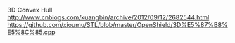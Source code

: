 3D Convex Hull
http://www.cnblogs.com/kuangbin/archive/2012/09/12/2682544.html
https://github.com/xioumu/STL/blob/master/OpenShield/3D%E5%87%B8%E5%8C%85.cpp
